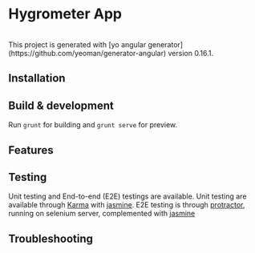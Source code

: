
# Hygrometer App
<br />
This project is generated with [yo angular generator](https://github.com/yeoman/generator-angular) 
version 0.16.1.

## Installation 


## Build & development
Run `grunt` for building and `grunt serve` for preview.

## Features

## Testing

Unit testing and End-to-end (E2E) testings are available.
Unit testing are available through [Karma](https://docs.angularjs.org/guide/unit-testing) with [jasmine](https://jasmine.github.io/).
E2E testing is through [protractor](http://www.protractortest.org), running on selenium server, complemented with [jasmine](https://jasmine.github.io/)

## Troubleshooting

